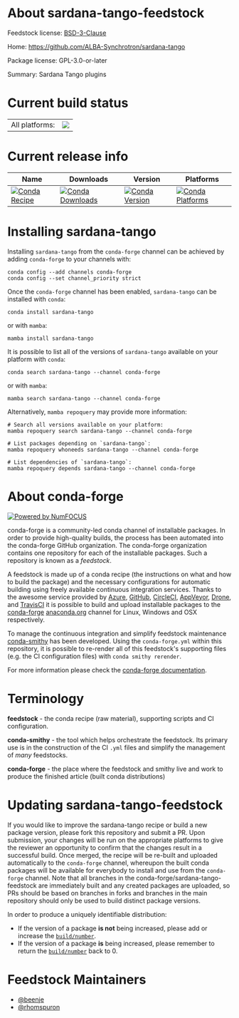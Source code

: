 About sardana-tango-feedstock
=============================

Feedstock license: [BSD-3-Clause](https://github.com/conda-forge/sardana-tango-feedstock/blob/main/LICENSE.txt)

Home: https://github.com/ALBA-Synchrotron/sardana-tango

Package license: GPL-3.0-or-later

Summary: Sardana Tango plugins

Current build status
====================


<table><tr><td>All platforms:</td>
    <td>
      <a href="https://dev.azure.com/conda-forge/feedstock-builds/_build/latest?definitionId=17430&branchName=main">
        <img src="https://dev.azure.com/conda-forge/feedstock-builds/_apis/build/status/sardana-tango-feedstock?branchName=main">
      </a>
    </td>
  </tr>
</table>

Current release info
====================

| Name | Downloads | Version | Platforms |
| --- | --- | --- | --- |
| [![Conda Recipe](https://img.shields.io/badge/recipe-sardana--tango-green.svg)](https://anaconda.org/conda-forge/sardana-tango) | [![Conda Downloads](https://img.shields.io/conda/dn/conda-forge/sardana-tango.svg)](https://anaconda.org/conda-forge/sardana-tango) | [![Conda Version](https://img.shields.io/conda/vn/conda-forge/sardana-tango.svg)](https://anaconda.org/conda-forge/sardana-tango) | [![Conda Platforms](https://img.shields.io/conda/pn/conda-forge/sardana-tango.svg)](https://anaconda.org/conda-forge/sardana-tango) |

Installing sardana-tango
========================

Installing `sardana-tango` from the `conda-forge` channel can be achieved by adding `conda-forge` to your channels with:

```
conda config --add channels conda-forge
conda config --set channel_priority strict
```

Once the `conda-forge` channel has been enabled, `sardana-tango` can be installed with `conda`:

```
conda install sardana-tango
```

or with `mamba`:

```
mamba install sardana-tango
```

It is possible to list all of the versions of `sardana-tango` available on your platform with `conda`:

```
conda search sardana-tango --channel conda-forge
```

or with `mamba`:

```
mamba search sardana-tango --channel conda-forge
```

Alternatively, `mamba repoquery` may provide more information:

```
# Search all versions available on your platform:
mamba repoquery search sardana-tango --channel conda-forge

# List packages depending on `sardana-tango`:
mamba repoquery whoneeds sardana-tango --channel conda-forge

# List dependencies of `sardana-tango`:
mamba repoquery depends sardana-tango --channel conda-forge
```


About conda-forge
=================

[![Powered by
NumFOCUS](https://img.shields.io/badge/powered%20by-NumFOCUS-orange.svg?style=flat&colorA=E1523D&colorB=007D8A)](https://numfocus.org)

conda-forge is a community-led conda channel of installable packages.
In order to provide high-quality builds, the process has been automated into the
conda-forge GitHub organization. The conda-forge organization contains one repository
for each of the installable packages. Such a repository is known as a *feedstock*.

A feedstock is made up of a conda recipe (the instructions on what and how to build
the package) and the necessary configurations for automatic building using freely
available continuous integration services. Thanks to the awesome service provided by
[Azure](https://azure.microsoft.com/en-us/services/devops/), [GitHub](https://github.com/),
[CircleCI](https://circleci.com/), [AppVeyor](https://www.appveyor.com/),
[Drone](https://cloud.drone.io/welcome), and [TravisCI](https://travis-ci.com/)
it is possible to build and upload installable packages to the
[conda-forge](https://anaconda.org/conda-forge) [anaconda.org](https://anaconda.org/)
channel for Linux, Windows and OSX respectively.

To manage the continuous integration and simplify feedstock maintenance
[conda-smithy](https://github.com/conda-forge/conda-smithy) has been developed.
Using the ``conda-forge.yml`` within this repository, it is possible to re-render all of
this feedstock's supporting files (e.g. the CI configuration files) with ``conda smithy rerender``.

For more information please check the [conda-forge documentation](https://conda-forge.org/docs/).

Terminology
===========

**feedstock** - the conda recipe (raw material), supporting scripts and CI configuration.

**conda-smithy** - the tool which helps orchestrate the feedstock.
                   Its primary use is in the construction of the CI ``.yml`` files
                   and simplify the management of *many* feedstocks.

**conda-forge** - the place where the feedstock and smithy live and work to
                  produce the finished article (built conda distributions)


Updating sardana-tango-feedstock
================================

If you would like to improve the sardana-tango recipe or build a new
package version, please fork this repository and submit a PR. Upon submission,
your changes will be run on the appropriate platforms to give the reviewer an
opportunity to confirm that the changes result in a successful build. Once
merged, the recipe will be re-built and uploaded automatically to the
`conda-forge` channel, whereupon the built conda packages will be available for
everybody to install and use from the `conda-forge` channel.
Note that all branches in the conda-forge/sardana-tango-feedstock are
immediately built and any created packages are uploaded, so PRs should be based
on branches in forks and branches in the main repository should only be used to
build distinct package versions.

In order to produce a uniquely identifiable distribution:
 * If the version of a package **is not** being increased, please add or increase
   the [``build/number``](https://docs.conda.io/projects/conda-build/en/latest/resources/define-metadata.html#build-number-and-string).
 * If the version of a package **is** being increased, please remember to return
   the [``build/number``](https://docs.conda.io/projects/conda-build/en/latest/resources/define-metadata.html#build-number-and-string)
   back to 0.

Feedstock Maintainers
=====================

* [@beenje](https://github.com/beenje/)
* [@rhomspuron](https://github.com/rhomspuron/)

